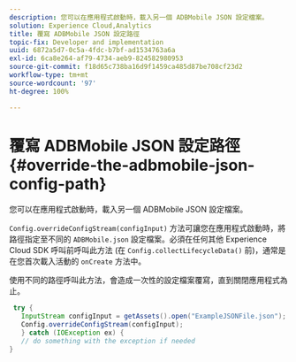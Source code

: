```yaml
---
description: 您可以在應用程式啟動時，載入另一個 ADBMobile JSON 設定檔案。
solution: Experience Cloud,Analytics
title: 覆寫 ADBMobile JSON 設定路徑
topic-fix: Developer and implementation
uuid: 6872a5d7-0c5a-4fdc-b7bf-ad1534763a6a
exl-id: 6ca8e264-af79-4734-aeb9-824582980953
source-git-commit: f18d65c738ba16d9f1459ca485d87be708cf23d2
workflow-type: tm+mt
source-wordcount: '97'
ht-degree: 100%

---
```


# 覆寫 ADBMobile JSON 設定路徑 {#override-the-adbmobile-json-config-path}

您可以在應用程式啟動時，載入另一個 ADBMobile JSON 設定檔案。

`Config.overrideConfigStream(configInput)` 方法可讓您在應用程式啟動時，將路徑指定至不同的 `ADBMobile.json` 設定檔案。必須在任何其他 Experience Cloud SDK 呼叫前呼叫此方法 (在 `Config.collectLifecycleData()` 前)，通常是在您首次載入活動的 `onCreate` 方法中。

使用不同的路徑呼叫此方法，會造成一次性的設定檔案覆寫，直到關閉應用程式為止。

```java
 try { 
   InputStream configInput = getAssets().open("ExampleJSONFile.json"); 
   Config.overrideConfigStream(configInput); 
   } catch (IOException ex) { 
   // do something with the exception if needed 
}
```

